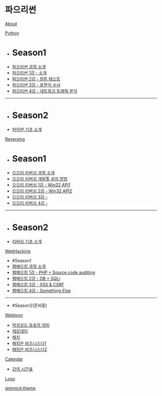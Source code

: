 <!--
  -- Name of your wiki
  -- Do NOT remove the leading `#` character.
  -->

# 파으리썬


<!--
  -- Default theme
  -- (Read: http://dynalon.github.io/mdwiki/#!customizing.md#Theme_chooser)
  -->



<!--
  -- Navigation
  -- (Read: http://dynalon.github.io/mdwiki/#!quickstart.md#Adding_a_navigation)
  -->

[About](pages/about.md)

[Python]()
  
  * # Season1
  * [파으리썬 과정 소개](python/season1/00.md)
  * [파으리썬 1강 - 소개](python/season1/01.md)
  * [파으리썬 2강 - 침투 테스트](python/season1/02.md)
  * [파으리썬 3강 - 포렌식 수사](python/season1/03.md)
  * [파으리썬 4강 - 네트워크 트래픽 분석](python/season1/04.md)
  - - - -
  * # Season2
  * [파이썬 기초 소개](python/season2/00.md)

[Reversing]()

  * # Season1
  * [으으리 리버싱 과정 소개](reversing/season1/000.md)
  * [으으리 리버싱 개발툴 설치 방법](reversing/season1/001.md)
  * [으으리 리버싱 1강 - Win32 API1](reversing/season1/01.md)
  * [으으리 리버싱 2강 - Win32 API2](reversing/season1/02.md)
  * [으으리 리버싱 3강 - ](reversing/season1/03.md)
  * [으으리 리버싱 4강 - ](reversing/season1/04.md)
  - - - -
  * # Season2
  * [리버싱 기초 소개](reversion/season2/00.md)

[WebHacking]()

  * #Season1
  * [웹해으킹 과정 소개](webhacking/season1/00.md)
  * [웹해으킹 1강 - PHP + Source code auditing](webhacking/season1/01.md)
  * [웹해으킹 2강 - DB + SQLi](webhacking/season1/02.md)
  * [웹해으킹 3강 - XSS & CSRF](webhacking/season1/03.md)
  * [웹해으킹 4강 - Something Else](webhacking/season1/04.md)
  - - - -
  * #Season2(준비중)

[Webtoon]()

  * [악성코드 유포의 의미](webtoon/malware_distribute.md)
  * [제로데이](webtoon/zeroday.md)
  * [패치](webtoon/patch.md)
  * [해킹은 비즈니스다1](webtoon/hacking_is_business1.md)
  * [해킹은 비즈니스다2](webtoon/hacking_is_business2.md)

[Calendar]()

  * [강의 시간표](pages/calendar.md)

  
[Logo](pages/logo.md)

<!-- A more complex navigation example: ----------------------------------------

[Menu Item 1]()

  * # SubMenu Heading 1
  * [SubMenu Item 1](pages/subitem1.md)
  * [SubMenu Item 2](pages/subitem2.md)
  - - - -
  * # SubMenu Heading 2
  * [SubMenu Item 3](pages/subitem3.md)
  - - - -
  * # SubMenu Heading 3
  * [SubMenu Item 3](pages/subitem3.md)

[Menu Item 2](pages/item2.md)

[Menu Item 3](pages/item3.md)

---------------------------------------------------------------------------- -->

<!--
  -- Change the Language
  -- Could be useful when there's more than one language wiki.
  -->

<!--
[Change the Language]()

  * [English (United States)](/en_US/)
  * [English (United Kingdom)](/en_GB/)
  * [Italian](/it/)
-->

<!--
  -- Let the user choose a theme
  -- (Read: http://dynalon.github.io/mdwiki/#!quickstart.md#Adding_a_navigation)
  -->

<!--
[gimmick:themechooser](Choose theme)
-->


[gimmick:theme](cosmo)

